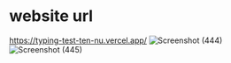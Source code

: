 # website url 
https://typing-test-ten-nu.vercel.app/
![Screenshot (444)](https://github.com/user-attachments/assets/6465493b-8584-4392-adaa-aacd774eee3d)
![Screenshot (445)](https://github.com/user-attachments/assets/f9383a58-1f55-4646-936a-ea8e9f5e2589)
